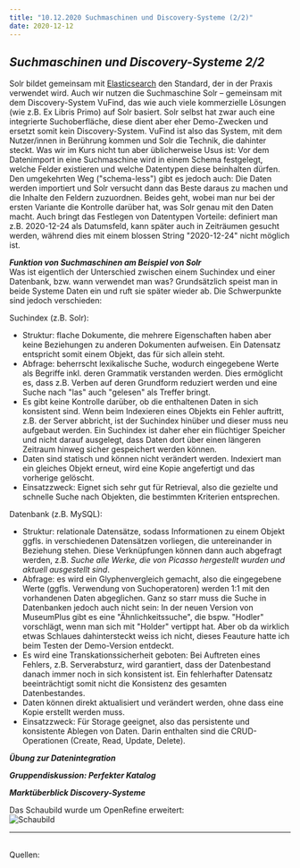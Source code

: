 ```yaml
---
title: "10.12.2020 Suchmaschinen und Discovery-Systeme (2/2)"
date: 2020-12-12
---
```


## *Suchmaschinen und Discovery-Systeme 2/2*   
Solr bildet gemeinsam mit [Elasticsearch](https://www.elastic.co/de/) den Standard, der in der Praxis verwendet wird. Auch wir nutzen die Suchmaschine Solr – gemeinsam mit dem Discovery-System VuFind, das wie auch viele kommerzielle Lösungen (wie z.B. Ex Libris Primo) auf Solr basiert. Solr selbst hat zwar auch eine integrierte Suchoberfläche, diese dient aber eher Demo-Zwecken und ersetzt somit kein Discovery-System. VuFind ist also das System, mit dem Nutzer/innen in Berührung kommen und Solr die Technik, die dahinter steckt. Was wir im Kurs nicht tun aber üblicherweise Usus ist: Vor dem Datenimport in eine Suchmaschine wird in einem Schema festgelegt, welche Felder existieren und welche Datentypen diese beinhalten dürfen. Den umgekehrten Weg ("schema-less") gibt es jedoch auch: Die Daten werden importiert und Solr versucht dann das Beste daraus zu machen und die Inhalte den Feldern zuzuordnen. Beides geht, wobei man nur bei der ersten Variante die Kontrolle darüber hat, was Solr genau mit den Daten macht. Auch bringt das Festlegen von Datentypen Vorteile: definiert man z.B. 2020-12-24 als Datumsfeld, kann später auch in Zeiträumen gesucht werden, während dies mit einem blossen String "2020-12-24" nicht möglich ist.

***Funktion von Suchmaschinen am Beispiel von Solr***   
Was ist eigentlich der Unterschied zwischen einem Suchindex und einer Datenbank, bzw. wann verwendet man was? Grundsätzlich speist man in beide Systeme Daten ein und ruft sie später wieder ab. Die Schwerpunkte sind jedoch verschieden:

Suchindex (z.B. Solr):
* Struktur: flache Dokumente, die mehrere Eigenschaften haben aber keine Beziehungen zu anderen Dokumenten aufweisen. Ein Datensatz entspricht somit einem Objekt, das für sich allein steht.
* Abfrage: beherrscht lexikalische Suche, wodurch eingegebene Werte als Begriffe inkl. deren Grammatik verstanden werden. Dies ermöglicht es, dass z.B. Verben auf deren Grundform reduziert werden und eine Suche nach "las" auch "gelesen" als Treffer bringt.
* Es gibt keine Kontrolle darüber, ob die enthaltenen Daten in sich konsistent sind. Wenn beim Indexieren eines Objekts ein Fehler auftritt, z.B. der Server abbricht, ist der Suchindex hinüber und dieser muss neu aufgebaut werden. Ein Suchindex ist daher eher ein flüchtiger Speicher und nicht darauf ausgelegt, dass Daten dort über einen längeren Zeitraum hinweg sicher gespeichert werden können.
* Daten sind statisch und können nicht verändert werden. Indexiert man ein gleiches Objekt erneut, wird eine Kopie angefertigt und das vorherige gelöscht.
* Einsatzzweck: Eignet sich sehr gut für Retrieval, also die gezielte und schnelle Suche nach Objekten, die bestimmten Kriterien entsprechen.


Datenbank (z.B. MySQL):
* Struktur: relationale Datensätze, sodass Informationen zu einem Objekt ggfls. in verschiedenen Datensätzen vorliegen, die untereinander in Beziehung stehen. Diese Verknüpfungen können dann auch abgefragt werden, z.B. *Suche alle Werke, die von Picasso hergestellt wurden und aktuell ausgestellt sind*.
* Abfrage: es wird ein Glyphenvergleich gemacht, also die eingegebene Werte (ggfls. Verwendung von Suchoperatoren) werden 1:1 mit den vorhandenen Daten abgeglichen. Ganz so starr muss die Suche in Datenbanken jedoch auch nicht sein: In der neuen Version von MuseumPlus gibt es eine "Ähnlichkeitssuche", die bspw. "Hodler" vorschlägt, wenn man sich mit "Holder" vertippt hat. Aber ob da wirklich etwas Schlaues dahintersteckt weiss ich nicht, dieses Feauture hatte ich beim Testen der Demo-Version entdeckt. 
* Es wird eine Transkationssicherheit geboten: Bei Auftreten eines Fehlers, z.B. Serverabsturz, wird garantiert, dass der Datenbestand danach immer noch in sich konsistent ist. Ein fehlerhafter Datensatz beeinträchtigt somit nicht die Konsistenz des gesamten Datenbestandes.
* Daten können direkt aktualisiert und verändert werden, ohne dass eine Kopie erstellt werden muss.
* Einsatzzweck: Für Storage geeignet, also das persistente und konsistente Ablegen von Daten. Darin enthalten sind die CRUD-Operationen (Create, Read, Update, Delete).



***Übung zur Datenintegration***  

***Gruppendiskussion: Perfekter Katalog***

***Marktüberblick Discovery-Systeme***





Das Schaubild wurde um OpenRefine erweitert:  
![Schaubild]({{site.baseurl}}/images/schaubild_neu.png) 


---  
<br>
Quellen: 

